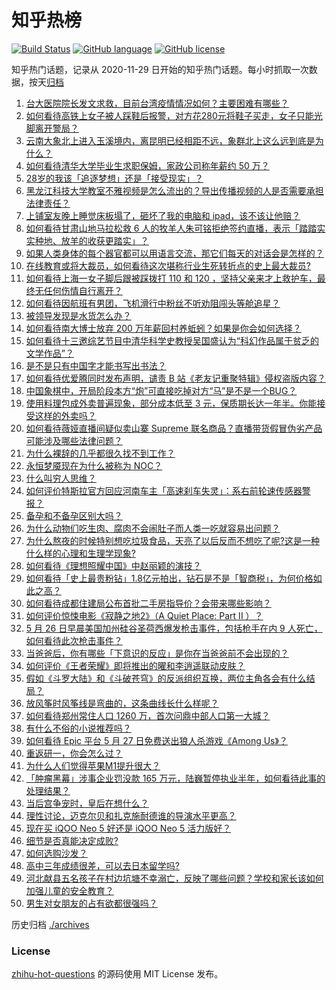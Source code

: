 # 知乎热榜
[![Build Status](https://github.com/ToWeLong/zhihu-hot-questions/workflows/CI/badge.svg)](https://github.com/ToWeLong/zhihu-hot-questions/actions)
[![GitHub language](https://img.shields.io/badge/language-golang-orange.svg)](https://golang.org/)
[![GitHub license](https://img.shields.io/github/license/ToWeLong/zhihu-hot-questions)](https://github.com/ToWeLong/zhihu-hot-questions/blob/main/LICENSE)

知乎热门话题，记录从 2020-11-29 日开始的知乎热门话题。每小时抓取一次数据，按天[归档](./archives)

<!-- BEGIN -->

1. [台大医院院长发文求救，目前台湾疫情情况如何？主要困难有哪些？](https://www.zhihu.com/question/461718906)
1. [如何看待高铁上女子被人踩鞋后报警，对方花280元将鞋子买走，女子只能光脚离开警局？](https://www.zhihu.com/question/461397187)
1. [云南大象北上进入玉溪境内，离昆明已经相距不远，象群北上这么远到底是为什么？](https://www.zhihu.com/question/461780294)
1. [如何看待清华大学毕业生求职保姆，家政公司称年薪约 50 万？](https://www.zhihu.com/question/461763906)
1. [28岁的我该「追逐梦想」还是「接受现实」？](https://www.zhihu.com/question/459367921)
1. [黑龙江科技大学教室不雅视频是怎么流出的？导出传播视频的人是否需要承担法律责任？](https://www.zhihu.com/question/461646094)
1. [上铺室友晚上睡觉床板塌了，砸坏了我的电脑和 ipad，该不该让他赔？](https://www.zhihu.com/question/460572374)
1. [如何看待甘肃山地马拉松救 6 人的牧羊人朱可铭拒绝签约直播，表示「踏踏实实种地、放羊的收获更踏实」？](https://www.zhihu.com/question/461751615)
1. [如果人类身体的每个器官都可以用语言交流，那它们每天的对话会是怎样的？](https://www.zhihu.com/question/454951661)
1. [在线教育或将大裁员，如何看待这次堪称行业生死转折点的史上最大裁员?](https://www.zhihu.com/question/461837840)
1. [如何看待上海一女子脚后跟被踩拨打 110 和 120 ，坚持父亲来才上救护车，最终无任何伤情自行离开？](https://www.zhihu.com/question/461492198)
1. [如何看待因航班有男团，飞机滑行中粉丝不听劝阻闯头等舱追星？](https://www.zhihu.com/question/461634572)
1. [被领导发现是水货怎么办？](https://www.zhihu.com/question/449779149)
1. [如何看待南大博士放弃 200 万年薪回村养蚯蚓？如果是你会如何选择？](https://www.zhihu.com/question/461644691)
1. [如何看待十三邀综艺节目中清华科学史教授吴国盛认为“科幻作品属于贫乏的文学作品”？](https://www.zhihu.com/question/461687691)
1. [是不是只有中国字才能书写出书法？](https://www.zhihu.com/question/453735972)
1. [如何看待优爱腾同时发布声明，谴责 B 站《老友记重聚特辑》侵权盗版内容？](https://www.zhihu.com/question/461879768)
1. [中国象棋中，开局阶段本方“炮”可直接吃掉对方“马”是不是一个BUG？](https://www.zhihu.com/question/41478929)
1. [使用料理包成外卖普遍现象，部分成本低至 3 元，保质期长达一年半。你能接受这样的外卖吗？](https://www.zhihu.com/question/461747523)
1. [如何看待薇娅直播间疑似卖山寨 Supreme 联名商品？直播带货假冒伪劣产品可能涉及哪些法律问题？](https://www.zhihu.com/question/460636279)
1. [为什么裸辞的几乎都很久找不到工作？](https://www.zhihu.com/question/430872977)
1. [永恒梦魇现在为什么被称为 NOC？](https://www.zhihu.com/question/282834520)
1. [什么叫穷人思维？](https://www.zhihu.com/question/458970752)
1. [如何评价特斯拉官方回应河南车主「高速刹车失灵」：系右前轮速传感器警报？](https://www.zhihu.com/question/461826911)
1. [备孕和不备孕区别大吗？](https://www.zhihu.com/question/438113905)
1. [为什么动物们吃生肉、腐肉不会闹肚子而人类一吃就容易出问题？](https://www.zhihu.com/question/21331955)
1. [为什么熬夜的时候特别想吃垃圾食品，天亮了以后反而不想吃了呢?这是一种什么样的心理和生理学现象?](https://www.zhihu.com/question/461602496)
1. [如何看待《理想照耀中国》中赵丽颖的演技？](https://www.zhihu.com/question/461761569)
1. [如何看待「史上最贵粉钻」1.8亿元拍出，钻石是不是「智商税」，为何价格如此之高？](https://www.zhihu.com/question/461615316)
1. [如何看待成都住建局公布首批二手房指导价？会带来哪些影响？](https://www.zhihu.com/question/461860619)
1. [如何评价惊悚电影《寂静之地2》（A Quiet Place: Part II ）？](https://www.zhihu.com/question/370601326)
1. [5 月 26 日早晨美国加州硅谷圣荷西爆发枪击事件，包括枪手在内 9 人死亡，如何看待此次枪击事件？](https://www.zhihu.com/question/461609804)
1. [当爸爸后，你有哪些「下意识的反应」是你在当爸爸前不会出现的？](https://www.zhihu.com/question/461454675)
1. [如何评价《王者荣耀》即将推出的曜和李逍遥联动皮肤？](https://www.zhihu.com/question/461476361)
1. [假如《斗罗大陆》和《斗破苍穹》的反派组织互换，两位主角各会有什么结局？](https://www.zhihu.com/question/461370760)
1. [放风筝时风筝线是弯曲的，这条曲线长什么样呢？](https://www.zhihu.com/question/392563433)
1. [如何看待郑州常住人口 1260 万，首次问鼎中部人口第一大城？](https://www.zhihu.com/question/461641467)
1. [有什么不俗的小说推荐吗？](https://www.zhihu.com/question/433483283)
1. [如何看待 Epic 平台 5 月 27 日免费送出狼人杀游戏《Among Us》？](https://www.zhihu.com/question/461764476)
1. [重返研一，你会怎么过？](https://www.zhihu.com/question/351675467)
1. [为什么人们觉得苹果M1提升很大？](https://www.zhihu.com/question/461342293)
1. [「肿瘤黑幕」涉事企业罚没款 165 万元，陆巍暂停执业半年，如何看待此事的处理结果？](https://www.zhihu.com/question/461839809)
1. [当后宫争宠时，皇后在想什么？](https://www.zhihu.com/question/453175790)
1. [理性讨论，迈克尔贝和扎克施耐德谁的导演水平更高？](https://www.zhihu.com/question/461544127)
1. [现在买 iQOO Neo 5 好还是 iQOO Neo 5 活力版好？](https://www.zhihu.com/question/459079821)
1. [细节是否真能决定成败?](https://www.zhihu.com/question/461706209)
1. [如何选购沙发？](https://www.zhihu.com/question/21234862)
1. [高中三年成绩很差，可以去日本留学吗?](https://www.zhihu.com/question/455422060)
1. [河北献县五名孩子在村边坑塘不幸溺亡，反映了哪些问题？学校和家长该如何加强儿童的安全教育？](https://www.zhihu.com/question/460922649)
1. [男生对女朋友的占有欲都很强吗？](https://www.zhihu.com/question/332142062)

<!-- END -->

历史归档 [./archives](./archives)


### License
[zhihu-hot-questions](https://github.com/towelong/zhihu-hot-questions) 的源码使用 MIT License 发布。